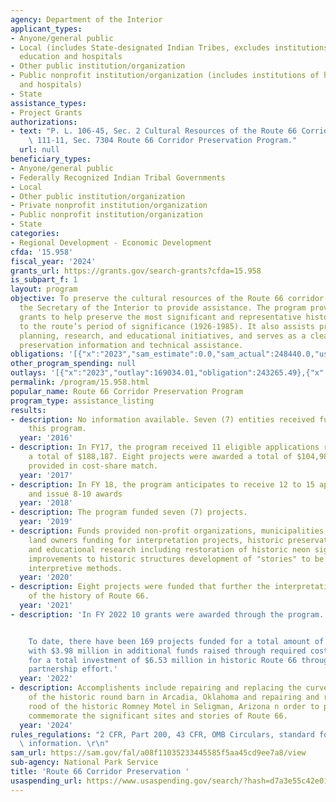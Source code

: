 ```yaml
---
agency: Department of the Interior
applicant_types:
- Anyone/general public
- Local (includes State-designated Indian Tribes, excludes institutions of higher
  education and hospitals
- Other public institution/organization
- Public nonprofit institution/organization (includes institutions of higher education
  and hospitals)
- State
assistance_types:
- Project Grants
authorizations:
- text: "P. L. 106-45, Sec. 2 Cultural Resources of the Route 66 Corridor; \nP.L.\
    \ 111-11, Sec. 7304 Route 66 Corridor Preservation Program."
  url: null
beneficiary_types:
- Anyone/general public
- Federally Recognized Indian Tribal Governments
- Local
- Other public institution/organization
- Private nonprofit institution/organization
- Public nonprofit institution/organization
- State
categories:
- Regional Development - Economic Development
cfda: '15.958'
fiscal_year: '2024'
grants_url: https://grants.gov/search-grants?cfda=15.958
is_subpart_f: 1
layout: program
objective: To preserve the cultural resources of the Route 66 corridor and to authorize
  the Secretary of the Interior to provide assistance. The program provides cost-share
  grants to help preserve the most significant and representative historic sites related
  to the route’s period of significance (1926-1985). It also assists preservation
  planning, research, and educational initiatives, and serves as a clearinghouse for
  preservation information and technical assistance.
obligations: '[{"x":"2023","sam_estimate":0.0,"sam_actual":248440.0,"usa_spending_actual":240074.66},{"x":"2024","sam_estimate":0.0,"sam_actual":200000.0,"usa_spending_actual":130342.66},{"x":"2025","sam_estimate":0.0,"sam_actual":150000.0,"usa_spending_actual":0.0}]'
other_program_spending: null
outlays: '[{"x":"2023","outlay":169034.01,"obligation":243265.49},{"x":"2024","outlay":0.0,"obligation":156375.0},{"x":"2025","outlay":0.0,"obligation":0.0}]'
permalink: /program/15.958.html
popular_name: Route 66 Corridor Preservation Program
program_type: assistance_listing
results:
- description: No information available. Seven (7) entities received funding under
    this program.
  year: '2016'
- description: In FY17, the program received 11 eligible applications received requesting
    a total of $188,187. Eight projects were awarded a total of $104,987 with $186,332
    provided in cost-share match.
  year: '2017'
- description: In FY 18, the program anticipates to receive 12 to 15 applications
    and issue 8-10 awards
  year: '2018'
- description: The program funded seven (7) projects.
  year: '2019'
- description: Funds provided non-profit organizations, municipalities, and private
    land owners funding for interpretation projects, historic preservation projects
    and educational research including restoration of historic neon signs, architectural
    improvements to historic structures development of "stories" to be shared through
    interpretive methods.
  year: '2020'
- description: Eight projects were funded that further the interpretation and preservation
    of the history of Route 66.
  year: '2021'
- description: 'In FY 2022 10 grants were awarded through the program.


    To date, there have been 169 projects funded for a total amount of of $2.55 million,
    with $3.98 million in additional funds raised through required cost-share match
    for a total investment of $6.53 million in historic Route 66 through this public-private
    partnership effort.'
  year: '2022'
- description: Accomplishents include repairing and replacing the curved oak siding
    of the historic round barn in Arcadia, Oklahoma and repairing and replacing the
    rood of the historic Romney Motel in Seligman, Arizona n order to preserve and
    commemorate the significant sites and stories of Route 66.
  year: '2024'
rules_regulations: "2 CFR, Part 200, 43 CFR, OMB Circulars, standard forms, and program\
  \ information. \r\n"
sam_url: https://sam.gov/fal/a08f11035233445585f5aa45cd9ee7a8/view
sub-agency: National Park Service
title: 'Route 66 Corridor Preservation '
usaspending_url: https://www.usaspending.gov/search/?hash=d7a3e55c42e01decef4e52f6fd12842f
---
```

